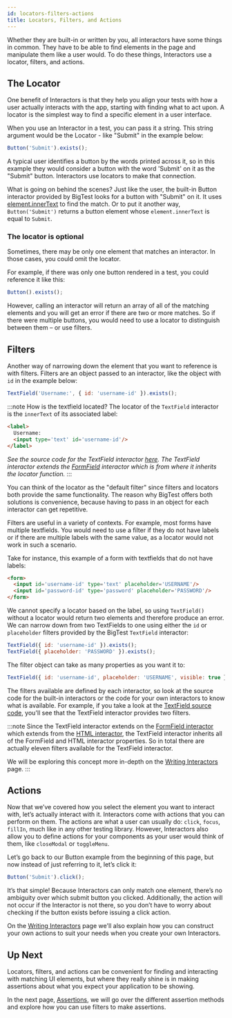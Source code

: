 ```yaml
---
id: locators-filters-actions
title: Locators, Filters, and Actions
---
```


Whether they are built-in or written by you, all interactors have some things in common. They have to be able to find elements in the page and manipulate them like a user would. To do these things, Interactors use a locator, filters, and actions.

## The Locator

One benefit of Interactors is that they help you align your tests with how a user actually interacts with the app, starting with finding what to act upon. A locator is the simplest way to find a specific element in a user interface.

When you use an Interactor in a test, you can pass it a string. This string argument would be the Locator - like "Submit" in the example below:

```js
Button('Submit').exists();
```

A typical user identifies a button by the words printed across it, so in this example they would consider a button with the word 'Submit' on it as the "Submit" button. Interactors use locators to make that connection.

What is going on behind the scenes? Just like the user, the built-in Button interactor provided by BigTest looks for a button with "Submit" on it. It uses [element.innerText](https://github.com/thefrontside/bigtest/blob/v0/packages/interactor/src/definitions/button.ts#L11) to find the match. Or to put it another way, `Button('Submit')` returns a button element whose `element.innerText` is equal to `Submit`.

### The locator is optional

Sometimes, there may be only one element that matches an interactor. In those cases, you could omit the locator.

For example, if there was only one button rendered in a test, you could reference it like this:

```js
Button().exists();
```

However, calling an interactor will return an array of all of the matching elements and you will get an error if there are two or more matches. So if there were multiple buttons, you would need to use a locator to distinguish between them – or use filters.

## Filters

Another way of narrowing down the element that you want to reference is with filters. Filters are an object passed to an interactor, like the object with `id` in the example below:

```js
TextField('Username:', { id: 'username-id' }).exists();
```

:::note How is the textfield located?
The locator of the `TextField` interactor is the `innerText` of its associated label:

```html
<label>
  Username:
  <input type='text' id='username-id'/>
</label>
```

_See the source code for the TextField interactor [here](https://github.com/thefrontside/bigtest/blob/v0/packages/interactor/src/definitions/text-field.ts). The TextField interactor extends the [FormField](https://github.com/thefrontside/bigtest/blob/v0/packages/interactor/src/definitions/form-field.ts#L6) interactor which is from where it inherits the locator function._
:::

You can think of the locator as the "default filter" since filters and locators both provide the same functionality. The reason why BigTest offers both solutions is convenience, because having to pass in an object for each interactor can get repetitive.

Filters are useful in a variety of contexts. For example, most forms have multiple textfields. You would need to use a filter if they do not have labels or if there are multiple labels with the same value, as a locator would not work in such a scenario.

Take for instance, this example of a form with textfields that do not have labels:

```html
<form>
  <input id='username-id' type='text' placeholder='USERNAME'/>
  <input id='password-id' type='password' placeholder='PASSWORD'/>
</form>
```

We cannot specify a locator based on the label, so using `TextField()` without a locator would return two elements and therefore produce an error. We can narrow down from two TextFields to one using either the `id` or `placeholder` filters provided by the BigTest `TextField` interactor:

```js
TextField({ id: 'username-id' }).exists();
TextField({ placeholder: 'PASSWORD' }).exists();
```

The filter object can take as many properties as you want it to:

```js
TextField({ id: 'username-id', placeholder: 'USERNAME', visible: true }).exists();
```

The filters available are defined by each interactor, so look at the source code for the built-in interactors or the code for your own interactors to know what is available. For example, if you take a look at the [TextField source code](https://github.com/thefrontside/bigtest/blob/v0/packages/interactor/src/definitions/text-field.ts), you'll see that the TextField interactor provides two filters.

:::note
Since the TextField interactor extends on the [FormField interactor](https://github.com/thefrontside/bigtest/blob/v0/packages/interactor/src/definitions/form-field.ts) which extends from the [HTML interactor](https://github.com/thefrontside/bigtest/blob/v0/packages/interactor/src/definitions/html.ts), the TextField interactor inherits all of the FormField and HTML interactor properties. So in total there are actually eleven filters available for the TextField interactor. 

We will be exploring this concept more in-depth on the [Writing Interactors](/docs/interactors/write-your-own) page.
:::

## Actions

Now that we’ve covered how you select the element you want to interact with, let’s actually interact with it. Interactors come with actions that you can perform on them. The actions are what a user can usually do: `click`, `focus`, `fillIn`, much like in any other testing library. However, Interactors also allow you to define actions for your components as your user would think of them, like `closeModal` or `toggleMenu`.

Let’s go back to our Button example from the beginning of this page, but now instead of just referring to it, let’s click it:

```js
Button('Submit').click();
```

It’s that simple! Because Interactors can only match one element, there’s no ambiguity over which submit button you clicked. Additionally, the action will not occur if the Interactor is not there, so you don’t have to worry about checking if the button exists before issuing a click action.

On the [Writing Interactors](/docs/interactors/write-your-own) page we'll also explain how you can construct your own actions to suit your needs when you create your own Interactors.

## Up Next

Locators, filters, and actions can be convenient for finding and interacting with matching UI elements, but where they really shine is in making assertions about what you expect your application to be showing.

In the next page, [Assertions](/docs/interactors/assertions), we will go over the different assertion methods and explore how you can use filters to make assertions.
